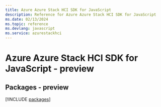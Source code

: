 ```yaml
---
title: Azure Azure Stack HCI SDK for JavaScript
description: Reference for Azure Azure Stack HCI SDK for JavaScript
ms.date: 02/13/2024
ms.topic: reference
ms.devlang: javascript
ms.service: azurestackhci
---
```

# Azure Azure Stack HCI SDK for JavaScript - preview
## Packages - preview
[!INCLUDE [packages](azure-stack-hci-index.md)]